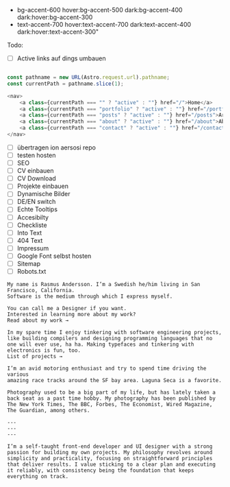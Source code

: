 - bg-accent-600 hover:bg-accent-500 dark:bg-accent-400 dark:hover:bg-accent-300
- text-accent-700 hover:text-accent-700 dark:text-accent-400 dark:hover:text-accent-300"

Todo:
- [ ] Active links auf dings umbauen
```javascript

const pathname = new URL(Astro.request.url).pathname;
const currentPath = pathname.slice(1);

<nav>
    <a class={currentPath === "" ? "active" : ""} href="/">Home</a>
    <a class={currentPath === "portfolio" ? "active" : ""} href="/portfolio">Portfolio</a>
    <a class={currentPath === "posts" ? "active" : ""} href="/posts">Article</a>
    <a class={currentPath === "about" ? "active" : ""} href="/about">About Me</a>
    <a class={currentPath === "contact" ? "active" : ""} href="/contact">Contact Me</a>
</nav>

```

- [ ] übertragen ion aersosi repo
- [ ] testen hosten
- [ ] SEO
- [ ] CV einbauen
- [ ] CV Download
- [ ] Projekte einbauen
- [ ] Dynamische Bilder
- [ ] DE/EN switch
- [ ] Echte Tooltips
- [ ] Accesibilty
- [ ] Checkliste
- [ ] Into Text
- [ ] 404 Text
- [ ] Impressum
- [ ] Google Font selbst hosten
- [ ] Sitemap
- [ ] Robots.txt

```plain text
My name is Rasmus Andersson. I’m a Swedish he/him living in San Francisco, California. 
Software is the medium through which I express myself.

You can call me a Designer if you want.
Interested in learning more about my work?
Read about my work →

In my spare time I enjoy tinkering with software engineering projects, 
like building compilers and designing programming languages that no 
one will ever use, ha ha. Making typefaces and tinkering with electronics is fun, too.
List of projects →

I’m an avid motoring enthusiast and try to spend time driving the various 
amazing race tracks around the SF bay area. Laguna Seca is a favorite.

Photography used to be a big part of my life, but has lately taken a 
back seat as a past time hobby. My photography has been published by 
The New York Times, The BBC, Forbes, The Economist, Wired Magazine, 
The Guardian, among others.

---
---
---

I’m a self-taught front-end developer and UI designer with a strong 
passion for building my own projects. My philosophy revolves around 
simplicity and practicality, focusing on straightforward principles 
that deliver results. I value sticking to a clear plan and executing 
it reliably, with consistency being the foundation that keeps everything on track.


```